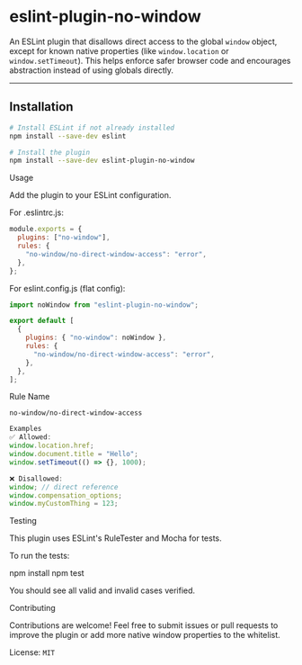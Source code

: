 # eslint-plugin-no-window

An ESLint plugin that disallows direct access to the global `window` object, except for known native properties (like `window.location` or `window.setTimeout`). This helps enforce safer browser code and encourages abstraction instead of using globals directly.

---

## Installation

```bash
# Install ESLint if not already installed
npm install --save-dev eslint

# Install the plugin
npm install --save-dev eslint-plugin-no-window
```

Usage

Add the plugin to your ESLint configuration.

For .eslintrc.js:

```js
module.exports = {
  plugins: ["no-window"],
  rules: {
    "no-window/no-direct-window-access": "error",
  },
};
```

For eslint.config.js (flat config):

```js
import noWindow from "eslint-plugin-no-window";

export default [
  {
    plugins: { "no-window": noWindow },
    rules: {
      "no-window/no-direct-window-access": "error",
    },
  },
];
```

Rule Name

`no-window/no-direct-window-access`

```js
Examples
✅ Allowed:
window.location.href;
window.document.title = "Hello";
window.setTimeout(() => {}, 1000);

❌ Disallowed:
window; // direct reference
window.compensation_options;
window.myCustomThing = 123;
```

Testing

This plugin uses ESLint's RuleTester and Mocha for tests.

To run the tests:

npm install
npm test

You should see all valid and invalid cases verified.

Contributing

Contributions are welcome! Feel free to submit issues or pull requests to improve the plugin or add more native window properties to the whitelist.

License:
`MIT`
